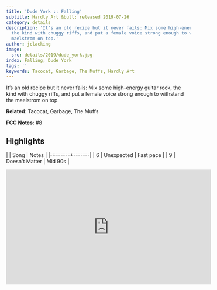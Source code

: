 ```yaml
---
title: 'Dude York :: Falling'
subtitle: Hardly Art &bull; released 2019-07-26
category: details
description: 'It’s an old recipe but it never fails: Mix some high-energy guitar rock,
  the kind with chuggy riffs, and put a female voice strong enough to withstand the
  maelstrom on top.'
author: jclacking
image:
  src: details/2019/dude_york.jpg
index: Falling, Dude York
tags: ''
keywords: Tacocat, Garbage, The Muffs, Hardly Art
---
```

It’s an old recipe but it never fails: Mix some high-energy guitar rock, the kind with chuggy riffs, and put a female voice strong enough to withstand the maelstrom on top.<!--more-->

**Related**: Tacocat, Garbage, The Muffs

**FCC Notes**: #8

## Highlights

| | Song | Notes |
|-+------+-------|
| 6 | Unexpected | Fast pace |
| 9 | Doesn't Matter | Mid 90s |

<div class="tlo-detail-video"><iframe width="560" height="315" src="https://www.youtube.com/embed/xKT-jmxALIQ" frameborder="0" allow="autoplay; encrypted-media" allowfullscreen></iframe></div>

